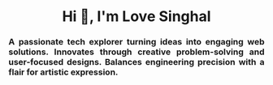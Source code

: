<h1 align="center">Hi 👋, I'm Love Singhal</h1>
<h3 align="justify">
    A passionate tech explorer turning ideas into engaging web solutions. Innovates through creative problem-solving and user-focused designs. Balances engineering precision with a flair for artistic expression.
</h3>
<div align="center">
</div>
